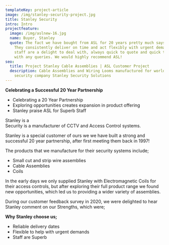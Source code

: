 ```yaml
---
templateKey: project-article
image: /img/stanley-security-project.jpg
title: Stanley Security
intro: Intro
projectfeature:
  image: /img/aslnew-16.jpg
  name: Buyer, Stanley
  quote: The fact we have bought from ASL for 20 years pretty much says it all.
    They consistently deliver on time and act flexibly with urgent demands. The
    staff are a delight to deal with, always quick to quote and quick to help
    with any queries. We would highly recommend ASL!
seo:
  title: Project Stanley Cable Assemblies | ASL Customer Project
  description: Cable Assemblies and Wiring Looms manufactured for world leading
    security company Stanley Security Solutions
---
```

**Celebrating a Successful 20 Year Partnership**

* Celebrating a 20 Year Partnership 
* Exploring opportunities creates expansion in product offering 
* Stanley praise ASL for Superb Staff

Stanley is a Security is a manufacturer of CCTV and Access Control systems. 

Stanley is a special customer of ours we we have built a strong and successful 20 year partnership, after first meeting them back in 1997!

The products that we manufacture for their security systems include;

* Small cut and strip wire assemblies 
* Cable Assemblies 
* Coils 

In the early days we only supplied Stanley with Electromagnetic Coils for their access controls, but after exploring their full product range we found new opportunities, which led us to providing a wider variety of assemblies.

During our customer feedback survey in 2020, we were delighted to hear Stanley comment on our Strengths, which were;

**Why Stanley choose us;**

* Reliable delivery dates 
* Flexible to help with urgent demands 
* Staff are Superb​